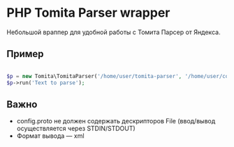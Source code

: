PHP Tomita Parser wrapper
=========================

Небольшой враппер для удобной работы с Томита Парсер от Яндекса.

Пример
------

```php

$p = new Tomita\TomitaParser('/home/user/tomita-parser', '/home/user/config.proto');
$p->run('Text to parse');
```

Важно
-----

- config.proto не должен содержать дескрипторов File (ввод/вывод осуществляется через STDIN/STDOUT)
- Формат вывода — xml